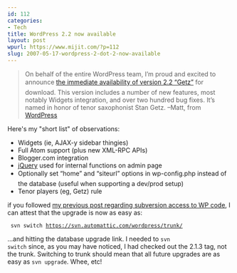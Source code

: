 ```yaml
---
id: 112
categories:
- Tech
title: WordPress 2.2 now available
layout: post
wpurl: https://www.mijit.com/?p=112
slug: 2007-05-17-wordpress-2-dot-2-now-available
---
```

<blockquote>On behalf of the entire WordPress team, I’m proud and excited to announce <a href="https://wordpress.org/development/2007/05/wordpress-22/">the immediate availability of version 2.2 “Getz”</a> for download. This version includes a number of new features, most notably Widgets integration, and over two hundred bug fixes. It’s named in honor of tenor saxophonist Stan Getz.
–Matt, from <a href="https://wordpress.com/">WordPress</a></blockquote>

Here's my "short list" of observations:

<ul>
<li>Widgets (ie, AJAX-y sidebar thingies)</li>
<li>Full Atom support (plus new XML-RPC APIs)</li>
<li>Blogger.com integration</li>
<li><a href="https://jquery.com/">jQuery</a> used for internal functions on admin page</li>
<li>Optionally set “home” and “siteurl” options in wp-config.php instead of the database (useful when supporting a dev/prod setup)</li>
<li>Tenor players (eg, Getz) rule</li>
</ul>

if you followed <a href="https://www.mijit.com/2007/05/07/migrating-from-tarballed-wordpress-to-subversioned-wordpress/">my previous post regarding subversion access to WP code</a>, I can attest that the upgrade is now as easy as:

<code>    svn switch https://svn.automattic.com/wordpress/trunk/</code>

...and hitting the database upgrade link. I needed to <code>svn switch</code> since, as you may have noticed, I had checked out the 2.1.3 tag, not the trunk. Switching to trunk should mean that all future upgrades are as easy as <code>svn upgrade</code>. Whee, etc!
